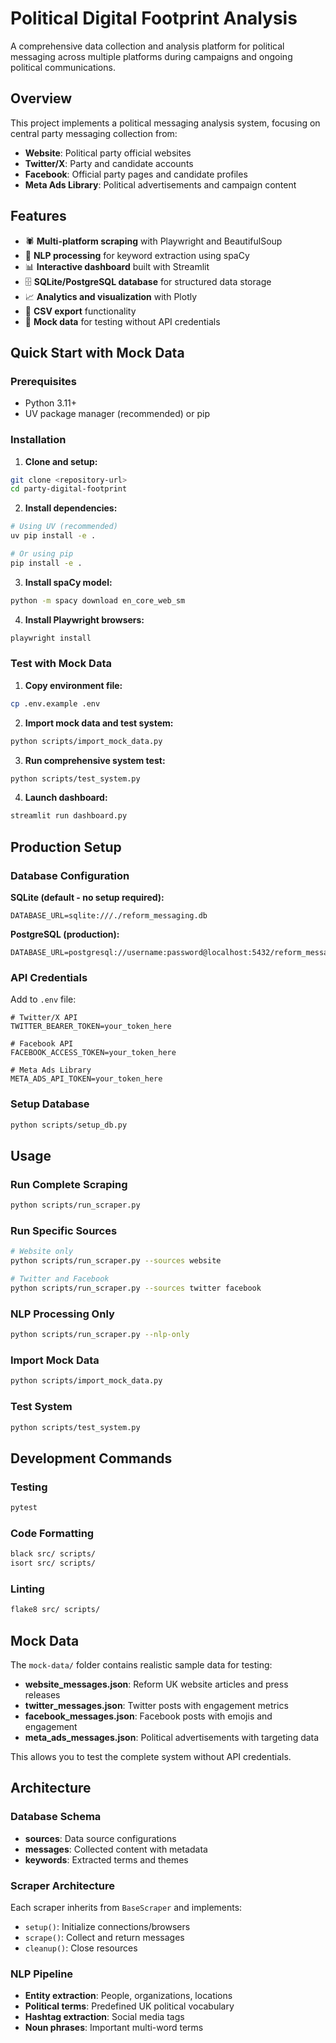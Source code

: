 # Political Digital Footprint Analysis

A comprehensive data collection and analysis platform for political messaging across multiple platforms during campaigns and ongoing political communications.

## Overview

This project implements a political messaging analysis system, focusing on central party messaging collection from:

- **Website**: Political party official websites
- **Twitter/X**: Party and candidate accounts
- **Facebook**: Official party pages and candidate profiles
- **Meta Ads Library**: Political advertisements and campaign content

## Features

- 🕷️ **Multi-platform scraping** with Playwright and BeautifulSoup
- 🧠 **NLP processing** for keyword extraction using spaCy
- 📊 **Interactive dashboard** built with Streamlit
- 🗄️ **SQLite/PostgreSQL database** for structured data storage
- 📈 **Analytics and visualization** with Plotly
- 📁 **CSV export** functionality
- 🧪 **Mock data** for testing without API credentials

## Quick Start with Mock Data

### Prerequisites

- Python 3.11+
- UV package manager (recommended) or pip

### Installation

1. **Clone and setup:**
```bash
git clone <repository-url>
cd party-digital-footprint
```

2. **Install dependencies:**
```bash
# Using UV (recommended)
uv pip install -e .

# Or using pip
pip install -e .
```

3. **Install spaCy model:**
```bash
python -m spacy download en_core_web_sm
```

4. **Install Playwright browsers:**
```bash
playwright install
```

### Test with Mock Data

1. **Copy environment file:**
```bash
cp .env.example .env
```

2. **Import mock data and test system:**
```bash
python scripts/import_mock_data.py
```

3. **Run comprehensive system test:**
```bash
python scripts/test_system.py
```

4. **Launch dashboard:**
```bash
streamlit run dashboard.py
```

## Production Setup

### Database Configuration

**SQLite (default - no setup required):**
```env
DATABASE_URL=sqlite:///./reform_messaging.db
```

**PostgreSQL (production):**
```env
DATABASE_URL=postgresql://username:password@localhost:5432/reform_messaging
```

### API Credentials

Add to `.env` file:

```env
# Twitter/X API
TWITTER_BEARER_TOKEN=your_token_here

# Facebook API  
FACEBOOK_ACCESS_TOKEN=your_token_here

# Meta Ads Library
META_ADS_API_TOKEN=your_token_here
```

### Setup Database

```bash
python scripts/setup_db.py
```

## Usage

### Run Complete Scraping

```bash
python scripts/run_scraper.py
```

### Run Specific Sources

```bash
# Website only
python scripts/run_scraper.py --sources website

# Twitter and Facebook
python scripts/run_scraper.py --sources twitter facebook
```

### NLP Processing Only

```bash
python scripts/run_scraper.py --nlp-only
```

### Import Mock Data

```bash
python scripts/import_mock_data.py
```

### Test System

```bash
python scripts/test_system.py
```

## Development Commands

### Testing
```bash
pytest
```

### Code Formatting
```bash
black src/ scripts/
isort src/ scripts/
```

### Linting
```bash
flake8 src/ scripts/
```

## Mock Data

The `mock-data/` folder contains realistic sample data for testing:

- **website_messages.json**: Reform UK website articles and press releases
- **twitter_messages.json**: Twitter posts with engagement metrics
- **facebook_messages.json**: Facebook posts with emojis and engagement
- **meta_ads_messages.json**: Political advertisements with targeting data

This allows you to test the complete system without API credentials.

## Architecture

### Database Schema

- **sources**: Data source configurations
- **messages**: Collected content with metadata
- **keywords**: Extracted terms and themes

### Scraper Architecture

Each scraper inherits from `BaseScraper` and implements:
- `setup()`: Initialize connections/browsers
- `scrape()`: Collect and return messages
- `cleanup()`: Close resources

### NLP Pipeline

- **Entity extraction**: People, organizations, locations
- **Political terms**: Predefined UK political vocabulary
- **Hashtag extraction**: Social media tags
- **Noun phrases**: Important multi-word terms
